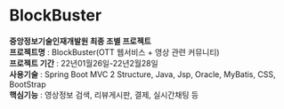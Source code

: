 # BlockBuster
<B>중앙정보기술인재개발원 최종 조별 프로젝트</B><BR>
<B>프로젝트명</B> : BlockBuster(OTT 웹서비스 + 영상 관련 커뮤니티)<BR>
<B>프로젝트 기간</B> : 22년01월26일-22년2월28일<BR>
<B>사용기술</B> : Spring Boot MVC 2 Structure, Java, Jsp, Oracle, MyBatis, CSS, BootStrap<BR>
<B>핵심기능</B> : 영상정보 검색, 리뷰게시판, 결제, 실시간채팅 등<BR>
